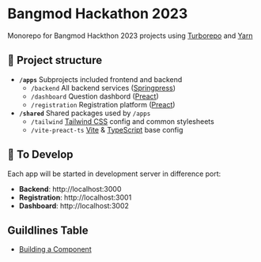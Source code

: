 # Bangmod Hackathon 2023

Monorepo for Bangmod Hackthon 2023 projects using [Turborepo](https://turborepo.org/) and [Yarn](https://yarnpkg.com/)

## 📄 Project structure

- **`/apps`** Subprojects included frontend and backend
  - `/backend` All backend services ([Springpress](https://github.com/vectier/springpress))
  - `/dashboard` Question dashbord ([Preact](https://preactjs.com/))
  - `/registration` Registration platform ([Preact](https://preactjs.com/))
- **`/shared`** Shared packages used by `/apps`
  - `/tailwind` [Tailwind CSS](https://tailwindcss.com/) config and common stylesheets
  - `/vite-preact-ts` [Vite](https://vitejs.dev/) & [TypeScript](https://www.typescriptlang.org/) base config

## 🔧 To Develop

Each app will be started in development server in difference port:

- **Backend**: http://localhost:3000
- **Registration**: http://localhost:3001
- **Dashboard**: http://localhost:3002

## Guildlines Table

- [Building a Component](guildelines/building-component.md)
